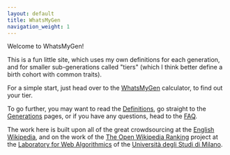 ```yaml
---
layout: default
title: WhatsMyGen
navigation_weight: 1
---
```

Welcome to WhatsMyGen!

This is a fun little site, which uses my own definitions for each generation, and for smaller sub-generations called "tiers" (which I think better define a birth cohort with common traits).

For a simple start, just head over to the [WhatsMyGen](WMG.md) calculator, to find out your tier. 

To go further, you may want to read the [Definitions](Definitions.md), go straight to the [Generations](Generations.md) pages, or if you have any questions, head to the [FAQ](FAQ.md).

The work here is built upon all of the great crowdsourcing at the [English Wikipedia](https://en.wikipedia.org/), and on the work of the [The Open Wikipedia Ranking](http://wikirank-2019.di.unimi.it/index.html) project at the [Laboratory for Web Algorithmics](http://law.di.unimi.it/) of the [Università degli Studi di Milano](http://www.unimi.it/).
